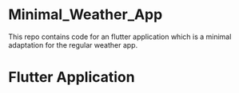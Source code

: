 # Minimal_Weather_App
This repo contains code for an flutter application which is a minimal adaptation for the regular weather app.

# Flutter Application
